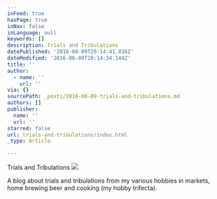 ```yaml
---
inFeed: true
hasPage: true
inNav: false
inLanguage: null
keywords: []
description: Trials and Tribulations
datePublished: '2016-08-09T20:14:41.838Z'
dateModified: '2016-08-09T20:14:34.144Z'
title: ''
author:
  - name: ''
    url: ''
via: {}
sourcePath: _posts/2016-08-09-trials-and-tribulations.md
authors: []
publisher:
  name: ''
  url: ''
starred: false
url: trials-and-tribulations/index.html
_type: Article

---
```

Trials and Tribulations
![](https://the-grid-user-content.s3-us-west-2.amazonaws.com/1360bcaa-83db-42f9-bbea-ca177168aa3f.jpg)

A blog about trials and tribulations from my various hobbies in markets, home brewing beer and cooking (my hobby trifecta).